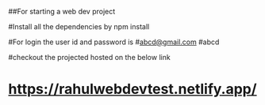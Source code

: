 ##For starting a web dev project


#Install all the dependencies by npm install

#For login the user id and password is
#abcd@gmail.com
#abcd



#checkout the projected hosted on the below link
# 
# 
# 
# https://rahulwebdevtest.netlify.app/
